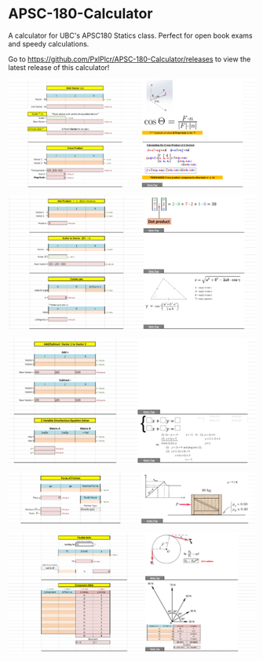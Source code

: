 # APSC-180-Calculator
A calculator for UBC's APSC180 Statics class. Perfect for open book exams and speedy calculations.

Go to https://github.com/PxlPlcr/APSC-180-Calculator/releases to view the latest release of this calculator!

![](https://github.com/PxlPlcr/APSC-180-Calculator/blob/main/Screenshot%202020-12-09%20140323.png?raw=true)

![](https://github.com/PxlPlcr/APSC-180-Calculator/blob/main/Screenshot%202020-12-09%20140421.png?raw=true)

![](https://github.com/PxlPlcr/APSC-180-Calculator/blob/main/Screenshot%202020-12-09%20140438.png?raw=true)

![](https://github.com/PxlPlcr/APSC-180-Calculator/blob/main/Screenshot%202020-12-09%20140455.png?raw=true)

![](https://github.com/PxlPlcr/APSC-180-Calculator/blob/main/Screenshot%202020-12-09%20140352.png?raw=true)
